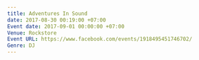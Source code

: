 ```yaml
---
title: Adventures In Sound
date: 2017-08-30 00:19:00 +07:00
Event date: 2017-09-01 00:00:00 +07:00
Venue: Rockstore
Event URL: https://www.facebook.com/events/1918495451746702/
Genre: DJ
---
```


